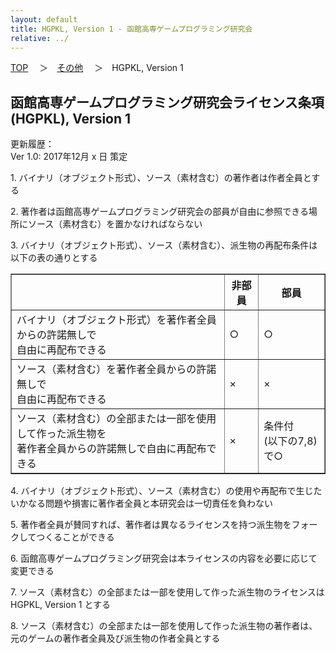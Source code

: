 ```yaml
---
layout: default
title: HGPKL, Version 1 - 函館高専ゲームプログラミング研究会
relative: ../
---
```

<div class="content">
<div class="main">

<p class="bread">
<a href="../">TOP</a>
　＞　<a href="./">その他</a>
　＞　HGPKL, Version 1
</p>

<h2>
函館高専ゲームプログラミング研究会ライセンス条項(HGPKL), Version 1
</h2>

<p>
更新履歴：
<br>
Ver 1.0: 2017年12月 x 日 策定
</p>

<p>
1. バイナリ（オブジェクト形式）、ソース（素材含む）の著作者は作者全員とする
</p>

<p>
2. 著作者は函館高専ゲームプログラミング研究会の部員が自由に参照できる場所にソース（素材含む）を置かなければならない
</p>

<p>
3. バイナリ（オブジェクト形式）、ソース（素材含む）、派生物の再配布条件は以下の表の通りとする
</p>

<table border="1">
<tr>
<th> </th>
<th class="center">非部員</th>
<th class="center">部員</th>
</tr>

<tr>
<td>バイナリ（オブジェクト形式）を著作者全員からの許諾無しで<br>自由に再配布できる</td>
<td class="center">○</td>
<td class="center">○</td>
</tr>

<tr>
<td>ソース（素材含む）を著作者全員からの許諾無しで<br>自由に再配布できる</td>
<td class="center">×</td>
<td class="center">×</td>
</tr>

<tr>
<td>ソース（素材含む）の全部または一部を使用して作った派生物を<br>著作者全員からの許諾無しで自由に再配布できる</td>
<td class="center">×</td>
<td class="center">条件付<br>(以下の7,8)で○</td>
</tr>

</table>

<p>
4. バイナリ（オブジェクト形式）、ソース（素材含む）の使用や再配布で生じたいかなる問題や損害に著作者全員と本研究会は一切責任を負わない
</p>

<p>
5. 著作者全員が賛同すれば、著作者は異なるライセンスを持つ派生物をフォークしてつくることができる
</p>

<p>
6. 函館高専ゲームプログラミング研究会は本ライセンスの内容を必要に応じて変更できる
</p>

<p>
7. ソース（素材含む）の全部または一部を使用して作った派生物のライセンスは HGPKL, Version 1 とする
</p>

<p>
8. ソース（素材含む）の全部または一部を使用して作った派生物の著作者は、元のゲームの著作者全員及び派生物の作者全員とする
</p>


</div>
</div>

